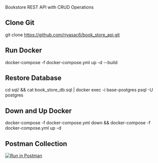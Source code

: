 Bookstore REST API with CRUD Operations

Clone Git
----------
git clone https://github.com/riyasac6/book_store_api.git

Run Docker 
----------
docker-compose -f docker-compose.yml up -d --build

Restore Database
---------
cd sql/ && cat book_store_db.sql | docker exec -i base-postgres psql -U postgres

Down and Up Docker
--------
docker-compose -f docker-compose.yml down && docker-compose -f docker-compose.yml up -d

Postman Collection
--------
[![Run in Postman](https://run.pstmn.io/button.svg)](https://god.gw.postman.com/run-collection/18979185-63aa8f09-9dd1-4bcb-bf30-3a92e90bcdcc?action=collection%2Ffork&source=rip_markdown&collection-url=entityId%3D18979185-63aa8f09-9dd1-4bcb-bf30-3a92e90bcdcc%26entityType%3Dcollection%26workspaceId%3Df1ce25d2-dc16-40d5-b166-703112d6cf66)


